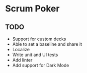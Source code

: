 # Scrum Poker

## TODO
- Support for custom decks
- Able to set a baseline and share it 
- Localize
- Write unit and UI tests
- Add linter
- Add support for Dark Mode
